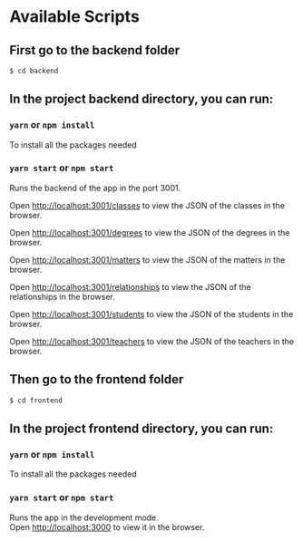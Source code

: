 # Available Scripts

## First go to the backend folder
```bash
$ cd backend
```
## In the project backend directory, you can run:

### `yarn` or `npm install`

To install all the packages needed

### `yarn start` or `npm start`

Runs the backend of the app in the port 3001.<br />

Open [http://localhost:3001/classes](http://localhost:3001/classes) to view the JSON of the classes in the browser.

Open [http://localhost:3001/degrees](http://localhost:3001/degrees) to view the JSON of the degrees in the browser.

Open [http://localhost:3001/matters](http://localhost:3001/matters) to view the JSON of the matters in the browser.

Open [http://localhost:3001/relationships](http://localhost:3001/relationships) to view the JSON of the relationships in the browser.

Open [http://localhost:3001/students](http://localhost:3001/students) to view the JSON of the students in the browser.

Open [http://localhost:3001/teachers](http://localhost:3001/teachers) to view the JSON of the teachers in the browser.

## Then go to the frontend folder
```bash
$ cd frontend
```
## In the project frontend directory, you can run:

### `yarn` or `npm install`

To install all the packages needed

### `yarn start` or `npm start`

Runs the app in the development mode.<br />
Open [http://localhost:3000](http://localhost:3000) to view it in the browser.
